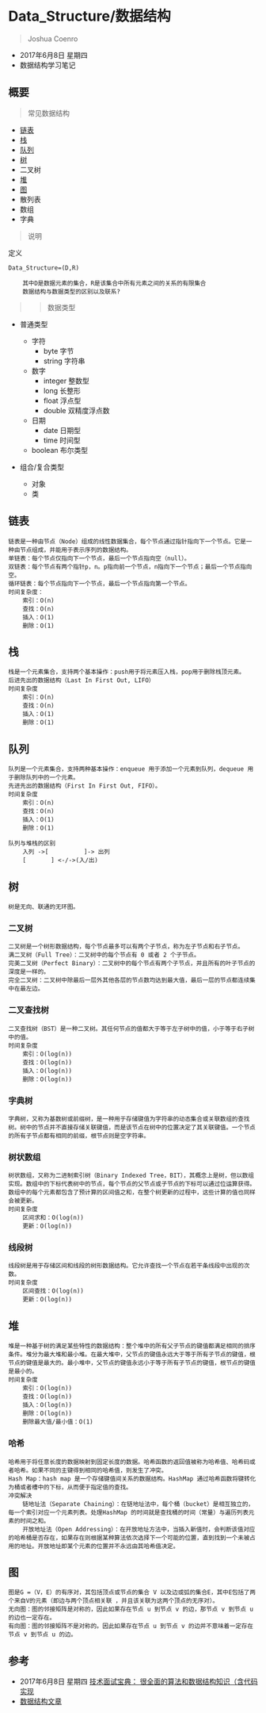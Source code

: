 # Data_Structure/数据结构
> Joshua Coenro
- 2017年6月8日 星期四
- 数据结构学习笔记


## 概要
> 常见数据结构

- [链表](#link_list_menu)
- [栈](#stack_menu)
- [队列](#queue_menu)
- [树](#tree_menu)
- 二叉树
- [堆](#heap_menu)
- [图](#graph_menu)
- 散列表
- 数组
- 字典

> 说明

定义

`
    Data_Structure=(D,R)
`

        其中D是数据元素的集合，R是该集合中所有元素之间的关系的有限集合
        数据结构与数据类型的区别以及联系?
>> 数据类型
- 普通类型
    - 字符
        - byte 字节
        - string 字符串
    - 数字
        - integer   整数型
        - long      长整形
        - float     浮点型
        - double    双精度浮点数
    - 日期
        - date      日期型
        - time      时间型
    - boolean 布尔类型
    
- 组合/复合类型
    - 对象
    - 类


## <span id="link_list_menu">链表</span>

    链表是一种由节点（Node）组成的线性数据集合，每个节点通过指针指向下一个节点。它是一种由节点组成，并能用于表示序列的数据结构。
    单链表：每个节点仅指向下一个节点，最后一个节点指向空（null）。
    双链表：每个节点有两个指针p，n。p指向前一个节点，n指向下一个节点；最后一个节点指向空。
    循环链表：每个节点指向下一个节点，最后一个节点指向第一个节点。
    时间复杂度：
        索引：O(n)
        查找：O(n)
        插入：O(1)
        删除：O(1)

    
## <span id="stack_menu">栈</span>

    栈是一个元素集合，支持两个基本操作：push用于将元素压入栈，pop用于删除栈顶元素。
    后进先出的数据结构（Last In First Out, LIFO）
    时间复杂度
        索引：O(n)
        查找：O(n)
        插入：O(1)
        删除：O(1)

## <span id="queue_menu">队列</span>

    
    队列是一个元素集合，支持两种基本操作：enqueue 用于添加一个元素到队列，dequeue 用于删除队列中的一个元素。
    先进先出的数据结构（First In First Out, FIFO）。
    时间复杂度
        索引：O(n)
        查找：O(n)
        插入：O(1)
        删除：O(1)

    队列与堆栈的区别
        入列 ->[          ]-> 出列
        [       ] <-/->(入/出)

        
## <span id="tree_menu">树</span>
    树是无向、联通的无环图。

### 二叉树

    二叉树是一个树形数据结构，每个节点最多可以有两个子节点，称为左子节点和右子节点。
    满二叉树（Full Tree）：二叉树中的每个节点有 0 或者 2 个子节点。
    完美二叉树（Perfect Binary）：二叉树中的每个节点有两个子节点，并且所有的叶子节点的深度是一样的。
    完全二叉树：二叉树中除最后一层外其他各层的节点数均达到最大值，最后一层的节点都连续集中在最左边。

### 二叉查找树

    二叉查找树（BST）是一种二叉树。其任何节点的值都大于等于左子树中的值，小于等于右子树中的值。
    时间复杂度
        索引：O(log(n))
        查找：O(log(n))
        插入：O(log(n))
        删除：O(log(n))

### 字典树

    字典树，又称为基数树或前缀树，是一种用于存储键值为字符串的动态集合或关联数组的查找树。树中的节点并不直接存储关联键值，而是该节点在树中的位置决定了其关联键值。一个节点的所有子节点都有相同的前缀，根节点则是空字符串。

### 树状数组

    树状数组，又称为二进制索引树（Binary Indexed Tree，BIT），其概念上是树，但以数组实现。数组中的下标代表树中的节点，每个节点的父节点或子节点的下标可以通过位运算获得。数组中的每个元素都包含了预计算的区间值之和，在整个树更新的过程中，这些计算的值也同样会被更新。
    时间复杂度
        区间求和：O(log(n))
        更新：O(log(n))

### 线段树

    线段树是用于存储区间和线段的树形数据结构。它允许查找一个节点在若干条线段中出现的次数。
    时间复杂度
        区间查找：O(log(n))
        更新：O(log(n))


## <span id="heap_menu">堆</span>

    堆是一种基于树的满足某些特性的数据结构：整个堆中的所有父子节点的键值都满足相同的排序条件。堆分为最大堆和最小堆。在最大堆中，父节点的键值永远大于等于所有子节点的键值，根节点的键值是最大的。最小堆中，父节点的键值永远小于等于所有子节点的键值，根节点的键值是最小的。
    时间复杂度
        索引：O(log(n))
        查找：O(log(n))
        插入：O(log(n))
        删除：O(log(n))
        删除最大值/最小值：O(1)


### 哈希

    哈希用于将任意长度的数据映射到固定长度的数据。哈希函数的返回值被称为哈希值、哈希码或者哈希。如果不同的主键得到相同的哈希值，则发生了冲突。
    Hash Map：hash map 是一个存储键值间关系的数据结构。HashMap 通过哈希函数将键转化为桶或者槽中的下标，从而便于指定值的查找。
    冲突解决
        链地址法（Separate Chaining）：在链地址法中，每个桶（bucket）是相互独立的，每一个索引对应一个元素列表。处理HashMap 的时间就是查找桶的时间（常量）与遍历列表元素的时间之和。
        开放地址法（Open Addressing）：在开放地址方法中，当插入新值时，会判断该值对应的哈希桶是否存在，如果存在则根据某种算法依次选择下一个可能的位置，直到找到一个未被占用的地址。开放地址即某个元素的位置并不永远由其哈希值决定。


## <span id="graph_menu">图</span>

    图是G =（V，E）的有序对，其包括顶点或节点的集合 V 以及边或弧的集合E，其中E包括了两个来自V的元素（即边与两个顶点相关联 ，并且该关联为这两个顶点的无序对）。
    无向图：图的邻接矩阵是对称的，因此如果存在节点 u 到节点 v 的边，那节点 v 到节点 u 的边也一定存在。
    有向图：图的邻接矩阵不是对称的。因此如果存在节点 u 到节点 v 的边并不意味着一定存在节点 v 到节点 u 的边。


## 参考
* 2017年6月8日 星期四 [技术面试宝典： 很全面的算法和数据结构知识（含代码实现](http://blog.jobbole.com/110835/)
* [数据结构文章](http://blog.jobbole.com/tag/%E6%95%B0%E6%8D%AE%E7%BB%93%E6%9E%84/)